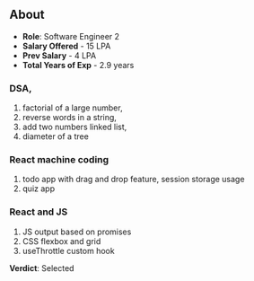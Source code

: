 ## About
- **Role**: Software Engineer 2
- **Salary Offered** - 15 LPA
- **Prev Salary** - 4 LPA
- **Total Years of Exp** - 2.9 years


### DSA, 
1. factorial of a large number, 
2. reverse words in a string, 
3. add two numbers linked list, 
4. diameter of a tree

### React machine coding 
1. todo app with drag and drop feature, session storage usage
2. quiz app

### React and JS
1. JS output based on promises
2. CSS flexbox and grid
3. useThrottle custom hook

**Verdict**: Selected